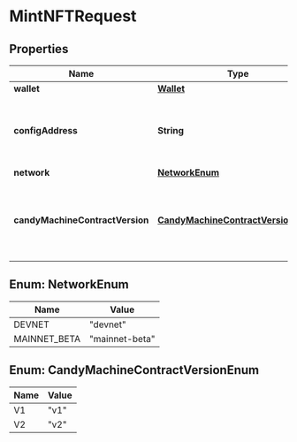 

# MintNFTRequest


## Properties

Name | Type | Description | Notes
------------ | ------------- | ------------- | -------------
**wallet** | [**Wallet**](Wallet.md) |  | 
**configAddress** | **String** | The config address of the candy machine. You can retrieve this if you have the candy machine ID using &lt;a href&#x3D;\&quot;#operation/solanaGetCandyMachineDetails\&quot;&gt;this endpoint&lt;/a&gt; and retrieving the &#x60;config_address&#x60; from the response.  A candy machine ID is the same thing as a configuration address for v2 candy machines.  | 
**network** | [**NetworkEnum**](#NetworkEnum) |  |  [optional]
**candyMachineContractVersion** | [**CandyMachineContractVersionEnum**](#CandyMachineContractVersionEnum) | The candy machine contract of the candy machine from which you&#39;re minting. If you are minting from a &#x60;v1&#x60; candy machine ID, set this to &#x60;v1&#x60;. If you are minting from a &#x60;v2&#x60; candy machine ID, set this to &#x60;v2&#x60;. If you don&#39;t know which the version of your candy machine, check out &lt;a href&#x3D;\&quot;#operation/solanaGetAccountIsCandyMachine\&quot;&gt;this endpoint&lt;/a&gt;.  |  [optional]



## Enum: NetworkEnum

Name | Value
---- | -----
DEVNET | &quot;devnet&quot;
MAINNET_BETA | &quot;mainnet-beta&quot;



## Enum: CandyMachineContractVersionEnum

Name | Value
---- | -----
V1 | &quot;v1&quot;
V2 | &quot;v2&quot;



